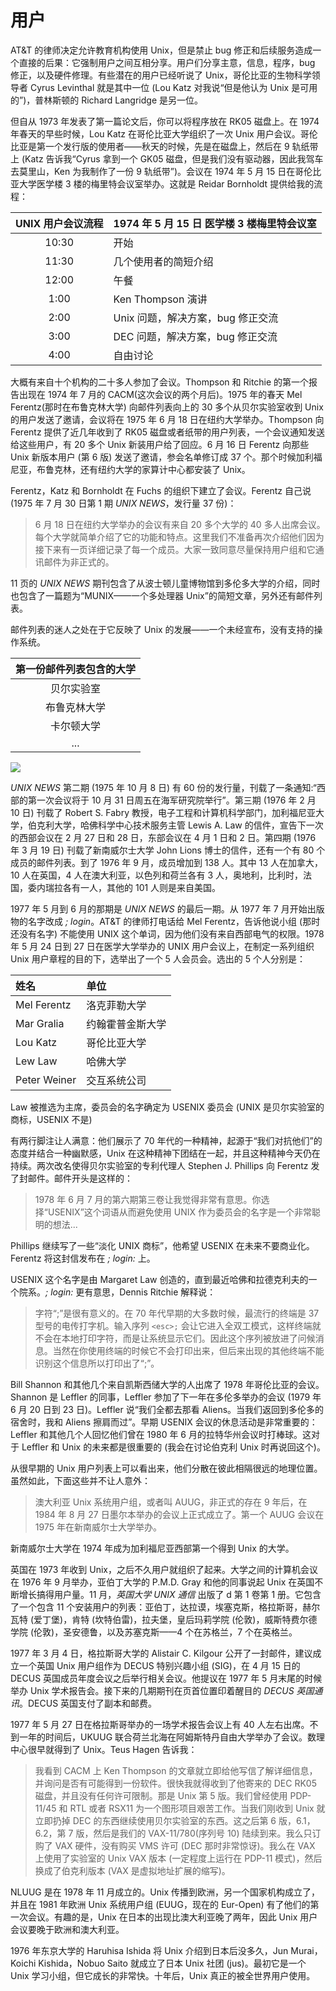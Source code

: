 # 用户

AT&T 的律师决定允许教育机构使用 Unix，但是禁止 bug 修正和后续服务造成一个直接的后果：它强制用户之间互相分享。用户们分享主意，信息，程序，bug 修正，以及硬件修理。有些潜在的用户已经听说了 Unix，哥伦比亚的生物科学领导者 Cyrus Levinthal 就是其中一位 (Lou Katz 对我说“但是他认为 Unix 是可用的”)，普林斯顿的 Richard Langridge 是另一位。

但自从 1973 年发表了第一篇论文后，你可以将程序放在 RK05 磁盘上。在 1974 年春天的早些时候，Lou Katz 在哥伦比亚大学组织了一次 Unix 用户会议。哥伦比亚是第一个发行版的使用者——秋天的时候，先是在磁盘上，然后在 9 轨纸带上 (Katz 告诉我“Cyrus 拿到一个 GK05 磁盘，但是我们没有驱动器，因此我驾车去莫里山，Ken 为我制作了一份 9 轨纸带”)。会议在 1974 年 5 月 15 日在哥伦比亚大学医学楼 3 楼的梅里特会议室举办。这就是 Reidar Bornholdt 提供给我的流程：

|UNIX 用户会议流程 | 1974 年 5 月 15 日 医学楼 3 楼梅里特会议室|
|:-:|:--|
|10:30|开始|
|11:30|几个使用者的简短介绍|
|12:00|午餐|
|1:00|Ken Thompson 演讲|
|2:00|Unix 问题，解决方案，bug 修正交流|
|3:00|DEC 问题，解决方案，bug 修正交流|
|4:00|自由讨论|

大概有来自十个机构的二十多人参加了会议。Thompson 和 Ritchie 的第一个报告出现在 1974 年 7 月的 CACM(这次会议的两个月后)。1975 年的春天 Mel Ferentz(那时在布鲁克林大学) 向邮件列表向上的 30 多个从贝尔实验室收到 Unix 的用户发送了邀请，会议将在 1975 年 6 月 18 日在纽约大学举办。Thompson 向 Ferentz 提供了近几年收到了 RK05 磁盘或者纸带的用户列表，一个会议通知发送给这些用户，有 20 多个 Unix 新装用户给了回应。6 月 16 日 Ferentz 向那些 Unix 新版本用户 (第 6 版) 发送了邀请，参会名单修订成 37 个。那个时候加利福尼亚，布鲁克林，还有纽约大学的家算计中心都安装了 Unix。

Ferentz，Katz 和 Bornholdt 在 Fuchs 的组织下建立了会议。Ferentz 自己说 (1975 年 7 月 30 日第 1 期 *UNIX NEWS*，发行量 37 份)：

> 6 月 18 日在纽约大学举办的会议有来自 20 多个大学的 40 多人出席会议。每个大学就简单介绍了它的功能和特点。这里我们不准备再次介绍他们因为接下来有一页详细记录了每一个成员。大家一致同意尽量保持用户组和它通讯邮件为非正式的。

11 页的 *UNIX NEWS* 期刊包含了从波士顿儿童博物馆到多伦多大学的介绍，同时也包含了一篇题为“MUNIX——一个多处理器 Unix”的简短文章，另外还有邮件列表。

邮件列表的迷人之处在于它反映了 Unix 的发展——一个未经宣布，没有支持的操作系统。

|第一份邮件列表包含的大学|
|:-:|
|贝尔实验室|
|布鲁克林大学|
|卡尔顿大学|
|...|

![](/assets/institutions.jpg) 


*UNIX NEWS* 第二期 (1975 年 10 月 8 日) 有 60 份的发行量，刊载了一条通知:“西部的第一次会议将于 10 月 31 日周五在海军研究院举行”。第三期 (1976 年 2 月 10 日) 刊载了 Robert S. Fabry 教授，电子工程和计算机科学部门，加利福尼亚大学，伯克利大学，哈佛科学中心技术服务主管 Lewis A. Law 的信件，宣告下一次的西部会议在 2 月 27 日和 28 日，东部会议在 4 月 1 日和 2 日。第四期 (1976 年 3 月 19 日) 刊载了新南威尔士大学 John Lions 博士的信件，还有一个有 80 个成员的邮件列表。到了 1976 年 9 月，成员增加到 138 人。其中 13 人在加拿大，10 人在英国，4 人在澳大利亚，以色列和荷兰各有 3 人，奥地利，比利时，法国，委内瑞拉各有一人，其他的 101 人则是来自美国。

1977 年 5 月到 6 月的那期是 *UNIX NEWS* 的最后一期。从 1977 年 7 月开始出版物的名字改成 *; login*。AT&T 的律师打电话给 Mel Ferentz，告诉他说小组 (那时还没有名字) 不能使用 UNIX 这个单词，因为他们没有来自西部电气的权限。1978 年 5 月 24 日到 27 日在医学大学举办的 UNIX 用户会议上，在制定一系列组织 Unix 用户章程的目的下，选举出了一个 5 人会员会。选出的 5 个人分别是：

|姓名 | 单位|
|:--|:--|
|Mel Ferentz|洛克菲勒大学|
|Mar Gralia|约翰霍普金斯大学|
|Lou Katz|哥伦比亚大学|
|Lew Law|哈佛大学|
|Peter Weiner|交互系统公司|

Law 被推选为主席，委员会的名字确定为 USENIX 委员会 (UNIX 是贝尔实验室的商标，USENIX 不是)

有两行脚注让人满意：他们展示了 70 年代的一种精神，起源于“我们对抗他们”的态度并结合一种幽默感，Unix 在这种精神下团结在一起，并且这种精神今天仍在持续。两次改名使得贝尔实验室的专利代理人 Stephen J. Phillips 向 Ferentz 发了封邮件。邮件开头是这样的：

> 1978 年 6 月 7 月的第六期第三卷让我觉得非常有意思。你选择“USENIX”这个词语从而避免使用 UNIX 作为委员会的名字是一个非常聪明的想法...

Phillips 继续写了一些“淡化 UNIX 商标”，他希望 USENIX 在未来不要商业化。Ferentz 将这封信发布在 *; login:* 上。

USENIX 这个名字是由 Margaret Law 创造的，直到最近哈佛和拉德克利夫的一个院系。*; login:* 更有意思，Dennis Ritchie 解释说：

> 字符“;”是很有意义的。在 70 年代早期的大多数时候，最流行的终端是 37 型号的电传打字机。输入序列 `<esc>;` 会让它进入全双工模式，这样终端就不会在本地打印字符，而是让系统显示它们。因此这个序列被放进了问候消息。当然在你使用终端的时候它不会打印出来，但后来出现的其他终端不能识别这个信息所以打印出了“;”。

Bill Shannon 和其他几个来自凯斯西储大学的人出席了 1978 年哥伦比亚的会议。Shannon 是 Leffler 的同事，Leffler 参加了下一年在多伦多举办的会议 (1979 年 6 月 20 日到 23 日)。Leffler 说“我们全都去那看 Aliens。当我们返回到多伦多的宿舍时，我和 Aliens 擦肩而过”。早期 USENIX 会议的休息活动是非常重要的：Leffler 和其他几个人回忆他们曾在 1980 年 6 月的拉特华州会议时打棒球。这对于 Leffler 和 Unix 的未来都是很重要的 (我会在讨论伯克利 Unix 时再说回这个)。

从很早期的 Unix 用户列表上可以看出来，他们分散在彼此相隔很远的地理位置。虽然如此，下面这些并不让人意外：

> 澳大利亚 Unix 系统用户组，或者叫 AUUG，非正式的存在 9 年后，在 1984 年 8 月 27 日墨尔本举办的会议上正式成立了。第一个 AUUG 会议在 1975 年在新南威尔士大学举办。

新南威尔士大学在 1974 年成为加利福尼亚西部第一个得到 Unix 的大学。

英国在 1973 年收到 Unix，之后不久用户就组织了起来。大学之间的计算机会议在 1976 年 9 月举办，亚伯丁大学的 P.M.D. Gray 和他的同事说起 Unix 在英国不断增长搞得用户量。11 月，*英国大学 UNIX 通信* 出版了 d 第 1 卷第 1 册。它包含了一个包含 11 个安装用户的列表：亚伯丁，达拉谟，埃塞克斯，格拉斯哥，赫尔瓦特 (爱丁堡)，肯特 (坎特伯雷)，拉夫堡，皇后玛莉学院 (伦敦)，威斯特费尔德学院 (伦敦)，圣安德鲁，以及苏塞克斯——4 个在苏格兰，7 个在英格兰。

1977 年 3 月 4 日，格拉斯哥大学的 Alistair C. Kilgour 公开了一封邮件，建议成立一个英国 Unix 用户组作为 DECUS 特别兴趣小组 (SIG)，在 4 月 15 日的 DECUS 英国成员年度会议之后举行相关会议。他提议在 1977 年 5 月末尾的时候举办 Unix 学术报告会。接下来的几期期刊在页首位置印着醒目的 *DECUS 英国通讯*。DECUS 英国支付了副本和邮费。

1977 年 5 月 27 日在格拉斯哥举办的一场学术报告会议上有 40 人左右出席。不到一年的时间后，UKUUG 联合荷兰北海在阿姆斯特丹自由大学举办了会议。数理中心很早就得到了 Unix。Teus Hagen 告诉我：

> 我看到 CACM 上 Ken Thompson 的文章就立即给他写信了解详细信息，并询问是否有可能得到一份软件。很快我就得收到了他寄来的 DEC RK05 磁盘，并且没有任何许可限制。那是 Unix 第 5 版。我们曾经使用 PDP-11/45 和 RTL 或者 RSX11 为一个图形项目艰苦工作。当我们刚收到 Unix 就立即扔掉 DEC 的东西继续使用贝尔实验室的东西。这之后第 6 版，6.1，6.2，第 7 版，然后是我们的 VAX-11/780(序列号 10) 陆续到来。我么只订购了 VAX 硬件，没有购买 VMS 许可 (DEC 那时非常惊讶)。我么在 VAX 上使用了实验室的 Unix VAX 版本 (一定程度上运行在 PDP-11 模式)，然后换成了伯克利版本 (VAX 是虚拟地址扩展的缩写)。

NLUUG 是在 1978 年 11 月成立的。Unix 传播到欧洲，另一个国家机构成立了，并且在 1981 年欧洲 Unix 系统用户组 (EUUG，现在的 Eur-Open) 有了他们的第一次会议。有趣的是，Unix 在日本的出现比澳大利亚晚了两年，因此 Unix 用户会议要晚于欧洲和澳大利亚。

1976 年东京大学的 Haruhisa Ishida 将 Unix 介绍到日本后没多久，Jun Murai，Koichi Kishida，Nobuo Saito 就成立了日本 Unix 社团 (jus)。最初它是一个 Unix 学习小组，但它成长的非常快。十年后，Unix 真正的被全世界用户使用。
